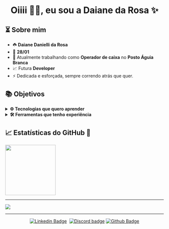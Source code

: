 <h1 align="center"> Oiiii 👋🏻, eu sou a Daiane da Rosa ✨ </h1>

<div align="right">
  
</div>

## ⏳ Sobre mim

- ☘️ **Daiane Danielli da Rosa**
- 🎉 **28/01**
- 🌱 Atualmente trabalhando como **Operador de caixa** no **Posto Águia Branca**
- 📈 Futura **Developer**
- ⚡ Dedicada e esforçada, sempre correndo atrás que quer.
<!-- [curriculum Vitae]()-->

## 📚 Objetivos

<details>
<summary>
  <strong> ⚙️ Tecnologias que quero aprender</strong>
  </summary>
  <br>
  
  ​![​HTML5​](https://img.shields.io/badge/HTML5-E34F26?style=flat&logo=html5&logoColor=white) 
 ​![​CSS3​](https://img.shields.io/badge/CSS3-1572B6?style=flat&logo=css3&logoColor=white) 
 ​![​Markdown​](https://img.shields.io/badge/Markdown-000000?style=flat&logo=markdown&logoColor=white) 
 ​![​JavaScript​](https://img.shields.io/badge/JavaScript-F7DF1E?style=flat&logo=javascript&logoColor=black) 
 ​![​TypeScript​](https://img.shields.io/badge/TypeScript-007ACC?style=flat&logo=typescript&logoColor=white) 
 ​![​VueJS​](https://img.shields.io/badge/Vue.js-35495E?style=flat&logo=vuedotjs&logoColor=4FC08D) 
 ​![​NodeJS​](https://img.shields.io/badge/Node.js-339933?style=flat&logo=nodedotjs&logoColor=white) 
 ​![​SQL​](https://img.shields.io/badge/MySQL-00000F?style=flat&logo=mysql&logoColor=white) 
 ​![​MongoDB​](https://img.shields.io/badge/MongoDB-4EA94B?style=flat&logo=mongodb&logoColor=white) 

 ​![​NuxtJs​](https://img.shields.io/badge/nuxt.js-00C58E?style=flat&logo=nuxtdotjs&logoColor=white) 
 ​![​NextJs​](https://img.shields.io/badge/next.js-000000?style=flat&logo=nextdotjs&logoColor=white) 
 ​![​Firebase​](https://img.shields.io/badge/firebase-ffca28?style=flat&logo=firebase&logoColor=black) 
 ​![​Ionic​](https://img.shields.io/badge/Ionic-3880FF?style=flat&logo=ionic&logoColor=white) 
 ​![​Electron.js​](https://img.shields.io/badge/Electron-191970?style=flat&logo=Electron&logoColor=white) 
 ​![​ReactiveNative​](https://img.shields.io/badge/React_Native-20232A?style=flat&logo=react&logoColor=61DAFB) 
 ​![​Figma​](https://img.shields.io/badge/-Figma-060606?style=flat&logo=Figma)
 ​![​Express.js​](https://img.shields.io/badge/express.js-%23404d59.svg?style=flat&logo=express&logoColor=%2361DAFB) 
 ​![​Netlify​](https://img.shields.io/badge/netlify-%23000000.svg?style=flat&logo=netlify&logoColor=#00C7B7) 
  </details>
  
<details>
<summary>
  <strong>🛠️ Ferramentas que tenho experiência</strong>
  </summary>
  <br>
  
 ​![​Git​](https://img.shields.io/badge/Git-F05032?style=flat&logo=git&logoColor=white) 
 ​![​GitHub​](https://img.shields.io/badge/GitHub-100000?style=flat&logo=github&logoColor=white) 
 ​![​Notion​](https://img.shields.io/badge/Notion-%23000000.svg?style=flat&logo=notion&logoColor=white)
 ​![​Discord​](https://img.shields.io/badge/Discord-7289DA?style=flat&logo=discord&logoColor=white)
  </details>
  
 ##
 ## &#x1f4c8; Estatísticas do GitHub 💪
  
<a href="https://github.com/DaianedaRosa">
  <img align="center" height='160px' src="https://github-readme-stats.vercel.app/api?username=DaianedaRosa&show_icons=true&theme=tokyonight"/>
  </a>
  
<!-- [![Top Langs](https://github-readme-stats.vercel.app/api/top-langs/?username=DaianedaRosa&theme=tokyonight&langs_count=5)](https://github.com/DaianedaRosa/github-readme-stats) --> 
  
 --- 
  
 ![](https://github-readme-streak-stats.herokuapp.com/?user=DaianedaRosa&theme=tokyonight)
 
 <hr>
 
 <div align="center">
  
 [![Linkedin Badge](https://img.shields.io/badge/-DaianedaRosa-blue?style=flat-square&logo=Linkedin&logoColor=white&link=https://www.linkedin.com/daiane-da-rosa)](https://www.linkedin.com/in/Daiane-da-Rosa/)  
 [![Discord badge](https://img.shields.io/badge/-Daiane%20%23%EF%B8%8F7636-7289DA?style=flat-square&logo=Discord&logoColor=white&link=https://discord.com)](https://discord.com) 
 [![​Github Badge​](https://img.shields.io/badge/DaianedaRosa-24292e?style=flat&logo=Github&logoColor=white&link=https://github.com/DaianedaRosa)](https://github.com/DaianedaRosa) 
   
  
  
  
  
  
  
  
  
  
  
  

